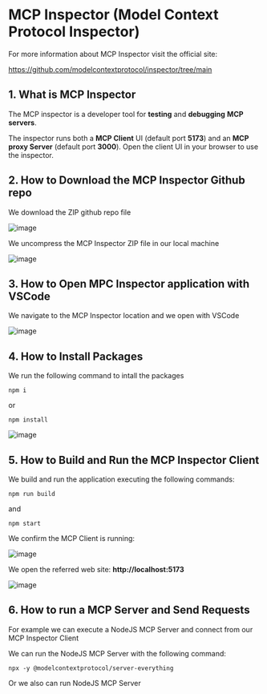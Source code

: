 # MCP Inspector (Model Context  Protocol Inspector)

For more information about MCP Inspector visit the official site:

https://github.com/modelcontextprotocol/inspector/tree/main

## 1. What is MCP Inspector

The MCP inspector is a developer tool for **testing** and **debugging** **MCP servers**.

The inspector runs both a **MCP Client** UI (default port **5173**) and an **MCP proxy Server** (default port **3000**). Open the client UI in your browser to use the inspector. 

## 2. How to Download the MCP Inspector Github repo

We download the ZIP github repo file

![image](https://github.com/user-attachments/assets/450b8744-7d29-40ee-97af-8dc8860fe623)

We uncompress the MCP Inspector ZIP file in our local machine

![image](https://github.com/user-attachments/assets/34de8f27-4077-4112-b673-d35be49470ca)

## 3. How to Open MPC Inspector application with VSCode

We navigate to the MCP Inspector location and we open with VSCode

![image](https://github.com/user-attachments/assets/b60b75b9-73ba-45c2-a322-98ce8945b4cf)

## 4. How to Install Packages 

We run the following command to intall the packages

```
npm i 
```

or 

```
npm install
```

![image](https://github.com/user-attachments/assets/4eb1bcbf-e447-4107-a20a-53fedf87e861)

## 5. How to Build and Run the MCP Inspector Client

We build and run the application executing the following commands:

```
npm run build
```

and

```
npm start
```

We confirm the MCP Client is running:

![image](https://github.com/user-attachments/assets/b23c1079-0794-40a4-a831-25e98e8cec67)

We open the referred web site:  **http://localhost:5173**

![image](https://github.com/user-attachments/assets/42eae47d-ef4c-4fd1-a286-af89d6ef46b4)

## 6. How to run a MCP Server and Send Requests

For example we can execute a NodeJS MCP Server and connect from our MCP Inspector Client

We can run the NodeJS MCP Server with the following command:

```
npx -y @modelcontextprotocol/server-everything
```

Or we also can run NodeJS MCP Server 

